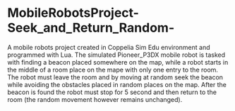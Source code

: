 # MobileRobotsProject-Seek_and_Return_Random-
A mobile robots project created in Coppelia Sim Edu environment and programmed with Lua. The simulated Pioneer_P3DX mobile robot is tasked with finding a beacon placed somewhere on the map, while a robot starts in the middle of a room place on the mape with only one entry to the room. The robot must leave the room and by moving at random seek the beacon while avoiding the obstacles placed in random places on the map. After the beacon is found the robot must stop for 5 second and then return to the room (the random movement however remains unchanged).
